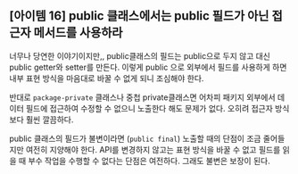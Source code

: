 ## [아이템 16] public 클래스에서는 public 필드가 아닌 접근자 메서드를 사용하라

너무나 당연한 이야기이지만,, public클래스의 필드는 public으로 두지 않고 대신 public getter와 setter를 만든다. 이렇게 public 으로 외부에서 필드를 사용하게 하면 내부 표현 방식을 마음대로 바꿀 수 없게 되니 조심해야 한다. 

반대로 `package-private` 클래스나 중첩 private클래스면 어차피 패키지 외부에서 데이터 필드에 접근하여 수정할 수 없으니 노출한다 해도 문제가 없다. 오히려 접근자 방식보다 훨씬 깔끔하다.

public 클래스의 필드가 불변이라면 (`public final`) 노출할 때의 단점이 조금 줄어들지만 여전히 지양해야 한다. API를 변경하지 않고는 표현 방식을 바꿀 수 없고 필드를 읽을 때 부수 작업을 수행할 수 없다는 단점은 여전하다.  그래도 불변은 보장이 된다.
